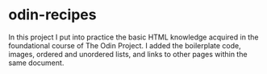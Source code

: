 # odin-recipes
In this project I put into practice the basic HTML knowledge acquired in the foundational course of The Odin Project.
I added the boilerplate code, images, ordered and unordered lists, and links to other pages within the same document.